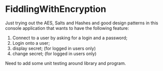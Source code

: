 # FiddlingWithEncryption
Just trying out the AES, Salts and Hashes and good design patterns in this console application that wants to have the following feature:

1. Connect to a user by asking for a login and a password;
2. Login onto a user;
3. display secret; (for logged in users only)
4. change secret; (for logged in users only)

Need to add some unit testing around library and program. 
